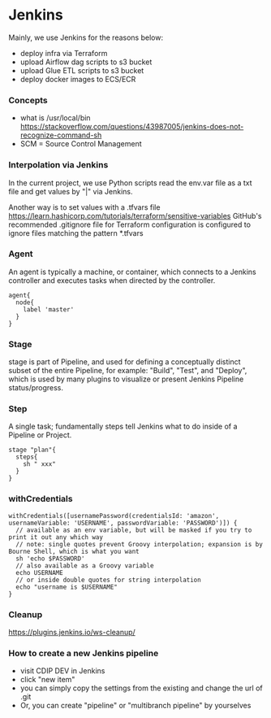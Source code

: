# Jenkins
Mainly, we use Jenkins for the reasons below:
- deploy infra via Terraform
- upload Airflow dag scripts to s3 bucket
- upload Glue ETL scripts to s3 bucket
- deploy docker images to ECS/ECR

### Concepts
- what is /usr/local/bin
https://stackoverflow.com/questions/43987005/jenkins-does-not-recognize-command-sh
- SCM = Source Control Management

### Interpolation via Jenkins
In the current project, we use Python scripts read the env.var file as a txt file and get values by "|" via Jenkins.

Another way is to set values with a .tfvars file https://learn.hashicorp.com/tutorials/terraform/sensitive-variables
GitHub's recommended .gitignore file for Terraform configuration is configured to ignore files matching the pattern *.tfvars


### Agent
An agent is typically a machine, or container, which connects to a Jenkins controller and executes tasks when directed by the controller.
```
agent{
  node{
    label 'master'
  }
}
```

### Stage
stage is part of Pipeline, and used for defining a conceptually distinct subset of the entire Pipeline, for example: "Build", "Test", and "Deploy", which is used by many plugins to visualize or present Jenkins Pipeline status/progress.

### Step
A single task; fundamentally steps tell Jenkins what to do inside of a Pipeline or Project.

```
stage "plan"{
  steps{
    sh " xxx"
  }
}
```

### withCredentials
```
withCredentials([usernamePassword(credentialsId: 'amazon', usernameVariable: 'USERNAME', passwordVariable: 'PASSWORD')]) {
  // available as an env variable, but will be masked if you try to print it out any which way
  // note: single quotes prevent Groovy interpolation; expansion is by Bourne Shell, which is what you want
  sh 'echo $PASSWORD'
  // also available as a Groovy variable
  echo USERNAME
  // or inside double quotes for string interpolation
  echo "username is $USERNAME"
}
```
### Cleanup
https://plugins.jenkins.io/ws-cleanup/


### How to create a new Jenkins pipeline
- visit CDIP DEV in Jenkins
- click "new item"
- you can simply copy the settings from the existing and change the url of .git
- Or, you can create "pipeline" or "multibranch pipeline" by yourselves

